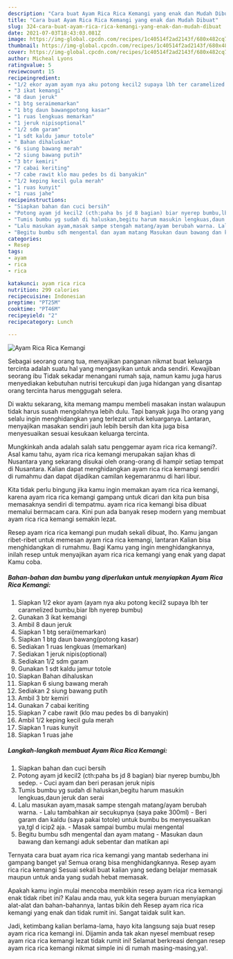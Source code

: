 ```yaml
---
description: "Cara buat Ayam Rica Rica Kemangi yang enak dan Mudah Dibuat"
title: "Cara buat Ayam Rica Rica Kemangi yang enak dan Mudah Dibuat"
slug: 324-cara-buat-ayam-rica-rica-kemangi-yang-enak-dan-mudah-dibuat
date: 2021-07-03T18:43:03.081Z
image: https://img-global.cpcdn.com/recipes/1c40514f2ad2143f/680x482cq70/ayam-rica-rica-kemangi-foto-resep-utama.jpg
thumbnail: https://img-global.cpcdn.com/recipes/1c40514f2ad2143f/680x482cq70/ayam-rica-rica-kemangi-foto-resep-utama.jpg
cover: https://img-global.cpcdn.com/recipes/1c40514f2ad2143f/680x482cq70/ayam-rica-rica-kemangi-foto-resep-utama.jpg
author: Micheal Lyons
ratingvalue: 5
reviewcount: 15
recipeingredient:
- "1/2 ekor ayam ayam nya aku potong kecil2 supaya lbh ter caramelized bumbubiar lbh nyerep bumbu"
- "3 ikat kemangi"
- "8 daun jeruk"
- "1 btg seraimemarkan"
- "1 btg daun bawangpotong kasar"
- "1 ruas lengkuas memarkan"
- "1 jeruk nipisoptional"
- "1/2 sdm garam"
- "1 sdt kaldu jamur totole"
- " Bahan dihaluskan"
- "6 siung bawang merah"
- "2 siung bawang putih"
- "3 btr kemiri"
- "7 cabai keriting"
- "7 cabe rawit klo mau pedes bs di banyakin"
- "1/2 keping kecil gula merah"
- "1 ruas kunyit"
- "1 ruas jahe"
recipeinstructions:
- "Siapkan bahan dan cuci bersih"
- "Potong ayam jd kecil2 (cth:paha bs jd 8 bagian) biar nyerep bumbu,lbh sedep. Cuci ayam dan beri perasan jeruk nipis"
- "Tumis bumbu yg sudah di haluskan,begitu harum masukin lengkuas,daun jeruk dan serai"
- "Lalu masukan ayam,masak sampe stengah matang/ayam berubah warna. Lalu tambahkan air secukupnya (saya pake 300ml) Beri garam dan kaldu (saya pakai totole) untuk bumbu bs menyesuaikan ya,tgl d icip2 aja. Masak sampai bumbu mulai mengental"
- "Begitu bumbu sdh mengental dan ayam matang Masukan daun bawang dan kemangi aduk sebentar dan matikan api"
categories:
- Resep
tags:
- ayam
- rica
- rica

katakunci: ayam rica rica 
nutrition: 299 calories
recipecuisine: Indonesian
preptime: "PT25M"
cooktime: "PT46M"
recipeyield: "2"
recipecategory: Lunch

---
```



![Ayam Rica Rica Kemangi](https://img-global.cpcdn.com/recipes/1c40514f2ad2143f/680x482cq70/ayam-rica-rica-kemangi-foto-resep-utama.jpg)

Sebagai seorang orang tua, menyajikan panganan nikmat buat keluarga tercinta adalah suatu hal yang mengasyikan untuk anda sendiri. Kewajiban seorang ibu Tidak sekadar menangani rumah saja, namun kamu juga harus menyediakan kebutuhan nutrisi tercukupi dan juga hidangan yang disantap orang tercinta harus menggugah selera.

Di waktu  sekarang, kita memang mampu membeli masakan instan walaupun tidak harus susah mengolahnya lebih dulu. Tapi banyak juga lho orang yang selalu ingin menghidangkan yang terlezat untuk keluarganya. Lantaran, menyajikan masakan sendiri jauh lebih bersih dan kita juga bisa menyesuaikan sesuai kesukaan keluarga tercinta. 



Mungkinkah anda adalah salah satu penggemar ayam rica rica kemangi?. Asal kamu tahu, ayam rica rica kemangi merupakan sajian khas di Nusantara yang sekarang disukai oleh orang-orang di hampir setiap tempat di Nusantara. Kalian dapat menghidangkan ayam rica rica kemangi sendiri di rumahmu dan dapat dijadikan camilan kegemaranmu di hari libur.

Kita tidak perlu bingung jika kamu ingin memakan ayam rica rica kemangi, karena ayam rica rica kemangi gampang untuk dicari dan kita pun bisa memasaknya sendiri di tempatmu. ayam rica rica kemangi bisa dibuat memalui bermacam cara. Kini pun ada banyak resep modern yang membuat ayam rica rica kemangi semakin lezat.

Resep ayam rica rica kemangi pun mudah sekali dibuat, lho. Kamu jangan ribet-ribet untuk memesan ayam rica rica kemangi, lantaran Kalian bisa menghidangkan di rumahmu. Bagi Kamu yang ingin menghidangkannya, inilah resep untuk menyajikan ayam rica rica kemangi yang enak yang dapat Kamu coba.

<!--inarticleads1-->

##### Bahan-bahan dan bumbu yang diperlukan untuk menyiapkan Ayam Rica Rica Kemangi:

1. Siapkan 1/2 ekor ayam (ayam nya aku potong kecil2 supaya lbh ter caramelized bumbu,biar lbh nyerep bumbu)
1. Gunakan 3 ikat kemangi
1. Ambil 8 daun jeruk
1. Siapkan 1 btg serai(memarkan)
1. Siapkan 1 btg daun bawang(potong kasar)
1. Sediakan 1 ruas lengkuas (memarkan)
1. Sediakan 1 jeruk nipis(optional)
1. Sediakan 1/2 sdm garam
1. Gunakan 1 sdt kaldu jamur totole
1. Siapkan  Bahan dihaluskan
1. Siapkan 6 siung bawang merah
1. Sediakan 2 siung bawang putih
1. Ambil 3 btr kemiri
1. Gunakan 7 cabai keriting
1. Siapkan 7 cabe rawit (klo mau pedes bs di banyakin)
1. Ambil 1/2 keping kecil gula merah
1. Siapkan 1 ruas kunyit
1. Siapkan 1 ruas jahe




<!--inarticleads2-->

##### Langkah-langkah membuat Ayam Rica Rica Kemangi:

1. Siapkan bahan dan cuci bersih
1. Potong ayam jd kecil2 (cth:paha bs jd 8 bagian) biar nyerep bumbu,lbh sedep. - Cuci ayam dan beri perasan jeruk nipis
1. Tumis bumbu yg sudah di haluskan,begitu harum masukin lengkuas,daun jeruk dan serai
1. Lalu masukan ayam,masak sampe stengah matang/ayam berubah warna. - Lalu tambahkan air secukupnya (saya pake 300ml) - Beri garam dan kaldu (saya pakai totole) untuk bumbu bs menyesuaikan ya,tgl d icip2 aja. - Masak sampai bumbu mulai mengental
1. Begitu bumbu sdh mengental dan ayam matang - Masukan daun bawang dan kemangi aduk sebentar dan matikan api




Ternyata cara buat ayam rica rica kemangi yang mantab sederhana ini gampang banget ya! Semua orang bisa menghidangkannya. Resep ayam rica rica kemangi Sesuai sekali buat kalian yang sedang belajar memasak maupun untuk anda yang sudah hebat memasak.

Apakah kamu ingin mulai mencoba membikin resep ayam rica rica kemangi enak tidak ribet ini? Kalau anda mau, yuk kita segera buruan menyiapkan alat-alat dan bahan-bahannya, lantas bikin deh Resep ayam rica rica kemangi yang enak dan tidak rumit ini. Sangat taidak sulit kan. 

Jadi, ketimbang kalian berlama-lama, hayo kita langsung saja buat resep ayam rica rica kemangi ini. Dijamin anda tak akan nyesel membuat resep ayam rica rica kemangi lezat tidak rumit ini! Selamat berkreasi dengan resep ayam rica rica kemangi nikmat simple ini di rumah masing-masing,ya!.


